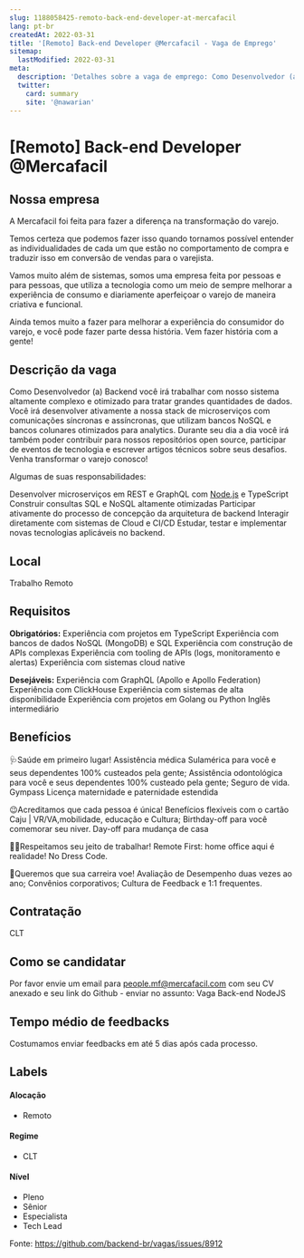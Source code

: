 ```yaml
---
slug: 1188058425-remoto-back-end-developer-at-mercafacil
lang: pt-br
createdAt: 2022-03-31
title: '[Remoto] Back-end Developer @Mercafacil - Vaga de Emprego'
sitemap:
  lastModified: 2022-03-31
meta:
  description: 'Detalhes sobre a vaga de emprego: Como Desenvolvedor (a) Backend você irá trabalhar com nosso sistema altamente complexo e otimizado para tratar grandes quantidades de dados. Você irá desenvolver ativamente a nossa stack de microserviços com comunicações síncronas e assíncronas, que utilizam bancos NoSQL e bancos colunares otimizados para analytics. Durante seu dia a dia você irá também poder contribuir para nossos repositórios open source, participar de eventos de tecnologia e escrever artigos técnicos sobre seus desafios. Venha transformar o varejo conosco! Algumas de suas responsabilidades: Desenvolver microserviços em REST e GraphQL com [Node.js](http://node.js/)﻿ e TypeScript Construir consultas SQL e NoSQL altamente otimizadas Participar ativamente do processo de concepção da arquitetura de backend Interagir diretamente com sistemas de Cloud e CI/CD Estudar, testar e implementar novas tecnologias aplicáveis no backend.'
  twitter:
    card: summary
    site: '@nawarian'
---
```


# [Remoto] Back-end Developer @Mercafacil

<!--
==================================================
Caso a vaga for remoto durante a pandemia informar no texto "Remoto durante o covid"
==================================================
-->
<!-- 
==================================================
POR FAVOR, SÓ POSTE SE A VAGA FOR PARA BACK-END!

Não faça distinção de gênero no título da vaga.

Use: "Back-End Developer" ao invés de 
"Desenvolvedor Back-End" \o/

Exemplo: `[São Paulo] Back-End Developer @ NOME DA EMPRESA`
==================================================
-->
<!--
==================================================
Caso a vaga for remoto durante a pandemia deixar a linha abaixo
==================================================
-->
> 

## Nossa empresa

A Mercafacil foi feita para fazer a diferença na transformação do varejo.

Temos certeza que podemos fazer isso quando tornamos possível entender as individualidades de cada um que estão no comportamento de compra e traduzir isso em conversão de vendas para o varejista.

Vamos muito além de sistemas, somos uma empresa feita por pessoas e para pessoas, que utiliza a tecnologia como um meio de sempre melhorar a experiência de consumo e diariamente aperfeiçoar o varejo de maneira criativa e funcional.

Ainda temos muito a fazer para melhorar a experiência do consumidor do varejo, e você pode fazer parte dessa história. Vem fazer história com a gente!

## Descrição da vaga

Como Desenvolvedor (a) Backend você irá trabalhar com nosso sistema altamente complexo e otimizado para tratar grandes quantidades de dados. Você irá desenvolver ativamente a nossa stack de microserviços com comunicações síncronas e assíncronas, que utilizam bancos NoSQL e bancos colunares otimizados para analytics. Durante seu dia a dia você irá também poder contribuir para nossos repositórios open source, participar de eventos de tecnologia e escrever artigos técnicos sobre seus desafios. Venha transformar o varejo conosco!

Algumas de suas responsabilidades:

Desenvolver microserviços em REST e GraphQL com [Node.js](http://node.js/)﻿ e TypeScript
Construir consultas SQL e NoSQL altamente otimizadas
Participar ativamente do processo de concepção da arquitetura de backend
Interagir diretamente com sistemas de Cloud e CI/CD
Estudar, testar e implementar novas tecnologias aplicáveis no backend.

## Local

Trabalho Remoto

## Requisitos

**Obrigatórios:**
Experiência com projetos em TypeScript
Experiência com bancos de dados NoSQL (MongoDB) e SQL
Experiência com construção de APIs complexas
Experiência com tooling de APIs (logs, monitoramento e alertas)
Experiência com sistemas cloud native

**Desejáveis:**
Experiência com GraphQL (Apollo e Apollo Federation)
Experiência com ClickHouse
Experiência com sistemas de alta disponibilidade
Experiência com projetos em Golang ou Python
﻿Inglês intermediário


## Benefícios

🩺Saúde em primeiro lugar!
Assistência médica Sulamérica para você e seus dependentes 100% custeados pela gente;
Assistência odontológica para você e seus dependentes 100% custeado pela gente;
Seguro de vida.
Gympass
Licença maternidade e paternidade estendida 


😉Acreditamos que cada pessoa é única!
Benefícios flexíveis com o cartão Caju | VR/VA,mobilidade, educação e Cultura;
Birthday-off para você comemorar seu niver.
Day-off para mudança de casa
 

👩‍💻Respeitamos seu jeito de trabalhar!
Remote First: home office aqui é realidade!
No Dress Code. 


🚀Queremos que sua carreira voe!
Avaliação de Desempenho duas vezes ao ano;
Convênios corporativos;
Cultura de Feedback e 1:1 frequentes.


## Contratação

CLT

## Como se candidatar

Por favor envie um email para people.mf@mercafacil.com com seu CV anexado e seu link do Github  - enviar no assunto: Vaga Back-end NodeJS

## Tempo médio de feedbacks

Costumamos enviar feedbacks em até 5 dias após cada processo.


## Labels
<!-- retire os labels que não fazem sentido à vaga -->

#### Alocação
- Remoto

#### Regime
- CLT


#### Nível
- Pleno
- Sênior
- Especialista
- Tech Lead




Fonte: https://github.com/backend-br/vagas/issues/8912